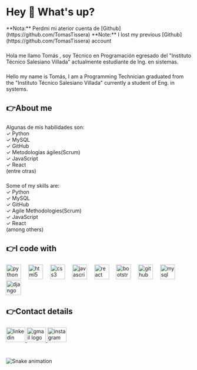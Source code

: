 <h1 align="left">Hey 👋 What's up?</h1>
**Nota:** Perdmi mi aterior cuenta de [Github](https://github.com/TomasTissera)
**Note:** I lost my previous [Github](https://github.com/TomasTissera) account

###

<p align="left">Hola me llamo Tomás , soy Técnico en Programación egresado del "Instituto Técnico Salesiano Villada" actualmente estudiante de Ing. en sistemas.</p>

###

<p align="left">Hello my name is Tomás, I am a Programming Technician graduated from the "Instituto Técnico Salesiano Villada" currently a student of Eng. in systems.</p>

###

<h2 align="left">👉About me</h2>

###

<p align="left">Algunas de mis habilidades son:<br>✓ Python<br>✓ MySQL<br>✓ GitHub<br>✓ Metodologías ágiles(Scrum)<br>✓ JavaScript<br>✓ React<br>(entre otras)</p>

###

<p align="left">Some of my skills are:<br>✓ Python<br>✓ MySQL<br>✓ GitHub<br>✓ Agile Methodologies(Scrum)<br>✓ JavaScript<br>✓ React<br>(among others)</p>

###

<h2 align="left">👉I code with</h2>

###

<div align="left">
  <img src="https://cdn.jsdelivr.net/gh/devicons/devicon/icons/python/python-original.svg" height="40" alt="python logo"  />
  <img width="12" />
  <img src="https://cdn.jsdelivr.net/gh/devicons/devicon/icons/html5/html5-original.svg" height="40" alt="html5 logo"  />
  <img width="12" />
  <img src="https://cdn.jsdelivr.net/gh/devicons/devicon/icons/css3/css3-original.svg" height="40" alt="css3 logo"  />
  <img width="12" />
  <img src="https://cdn.jsdelivr.net/gh/devicons/devicon/icons/javascript/javascript-original.svg" height="40" alt="javascript logo"  />
  <img width="12" />
  <img src="https://cdn.jsdelivr.net/gh/devicons/devicon/icons/react/react-original.svg" height="40" alt="react logo"  />
  <img width="12" />
  <img src="https://cdn.jsdelivr.net/gh/devicons/devicon/icons/bootstrap/bootstrap-original.svg" height="40" alt="bootstrap logo"  />
  <img width="12" />
  <img src="https://cdn.jsdelivr.net/gh/devicons/devicon/icons/github/github-original.svg" height="40" alt="github logo"  />
  <img width="12" />
  <img src="https://cdn.jsdelivr.net/gh/devicons/devicon/icons/mysql/mysql-original-wordmark.svg" height="40" alt="mysql logo"  />
  <img width="12" />
  <img src="https://skillicons.dev/icons?i=django" height="40" alt="django logo"  />
</div>

###

<h2 align="left">👉Contact details</h2>

###

<div align="left">
  <a href="https://www.linkedin.com/in/tom%C3%A1s-tissera-340b471a8/" target="_blank">
    <img src="https://raw.githubusercontent.com/maurodesouza/profile-readme-generator/master/src/assets/icons/social/linkedin/default.svg" width="52" height="40" alt="linkedin logo"  />
  </a>
  <a href="tomas.tissera.trabajo@gmail.com" target="_blank">
    <img src="https://raw.githubusercontent.com/maurodesouza/profile-readme-generator/master/src/assets/icons/social/gmail/default.svg" width="52" height="40" alt="gmail logo"  />
  </a>
  <img src="https://raw.githubusercontent.com/maurodesouza/profile-readme-generator/master/src/assets/icons/social/instagram/default.svg" width="52" height="40" alt="instagram logo"  />
</div>

###

<br clear="both">

<img src="https://raw.githubusercontent.com/tomas-tissera/tomas-tissera/output/snake.svg" alt="Snake animation" />

###

